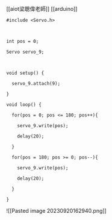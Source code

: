 [[aiot梁聰偉老師]]
[[arduino]]
```
#include <Servo.h>

  

int pos = 0;

Servo servo_9;

  

void setup() {

  servo_9.attach(9);

}

void loop() {

  for(pos = 0; pos <= 180; pos++){

    servo_9.write(pos);

    delay(20);

  }

  for(pos = 180; pos >= 0; pos--){

    servo_9.write(pos);

    delay(20);

  }

}
```
![[Pasted image 20230920162940.png]]